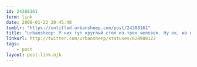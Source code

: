 ```yaml
---
id: 24388161
form: link
date: 2008-01-22 20:45:48
tumblr: "https://untitled.urbansheep.com/post/24388161"
title: "urbansheep: У них тут круглый стол из трех человек. Ну ок, из пяти. А всего тут сидит тридцать четыре человека. Фан!"
linkurl: http://twitter.com/urbansheep/statuses/628988122
tags:
    - post
layout: post-link.njk
---
```


